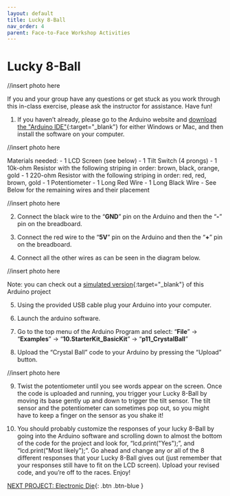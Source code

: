 ```yaml
---
layout: default
title: Lucky 8-Ball
nav_order: 4
parent: Face-to-Face Workshop Activities
---
```


# Lucky 8-Ball

//insert photo here

If you and your group have any questions or get stuck as you work through this in-class exercise, please ask the instructor for assistance.  Have fun!

1. If you haven’t already, please go to the Arduino website and [download the "Arduino IDE"](https://www.arduino.cc/en/Main/Software){:target="_blank"} for either Windows or Mac, and then install the software on your computer.

//insert photo here

Materials needed:
          - 1 LCD Screen (see below)
          - 1 Tilt Switch (4 prongs)
          - 1 10k-ohm Resistor with the following striping in order: brown, black, orange, gold
          - 1 220-ohm Resistor with the following striping in order: red, red, brown, gold
          - 1 Potentiometer
          - 1 Long Red Wire
          - 1 Long Black Wire
          - See Below for the remaining wires and their placement

//insert photo here

2. Connect the black wire to the “**GND**” pin on the Arduino and then the “**-**” pin on the breadboard.

3. Connect the red wire to the “**5V**” pin on the Arduino and then the “**+**” pin on the breadboard.

4. Connect all the other wires as can be seen in the diagram below.

//insert photo here

Note: you can check out a [simulated version](https://goo.gl/9Lo9wQ){:target="_blank"} of this Arduino project

5. Using the provided USB cable plug your Arduino into your computer.

6. Launch the arduino software.

7. Go to the top menu of the Arduino Program and select: “**File**” -> “**Examples**” -> “**10.StarterKit_BasicKit**” -> “**p11_CrystalBall**”

8. Upload the “Crystal Ball” code to your Arduino by pressing the “Upload” button.

//insert photo here

9. Twist the potentiometer until you see words appear on the screen. Once the code is uploaded and running, you trigger your Lucky 8-Ball by moving its base gently up and down to trigger the tilt sensor. The tilt sensor and the potentiometer can sometimes pop out, so you might have to keep a finger on the sensor as you shake it!

10. You should probably customize the responses of your lucky 8-Ball by going into the Arduino software and scrolling down to almost the bottom of the code for the project and look for, “lcd.print("Yes");”, and “lcd.print("Most likely");”. Go ahead and change any or all of the 8 different responses that your Lucky 8-Ball gives out (just remember that your responses still have to fit on the LCD screen). Upload your revised code, and you’re off to the races. Enjoy!

[NEXT PROJECT: Electronic Die](electronic_die.html){: .btn .btn-blue }
